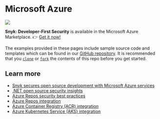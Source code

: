 # Microsoft Azure

![](https://github.com/snyk/user-docs/tree/695c746d1b207ffdf923b84e4590d31b29e2cc73/docs/.gitbook/assets/microsoft-blog.png)

**Snyk: Developer-First Security** is available in the Microsoft Azure Marketplace. 👉 [Get it now!](https://azuremarketplace.microsoft.com/en-us/marketplace/apps/snyk.snyk-developer-first-security?tab=Overview)

The examples provided in these pages include sample source code and templates which can be found in our [GitHub repository](https://github.com/snyk-partners/snyk-azure-resources). It is recommended that you [`clone`](https://github.com/snyk-partners/snyk-azure-resources.git) or [`fork`](https://github.com/snyk-partners/snyk-azure-resources/fork) the contents of this repo before you get started.

## Learn more

* [Snyk secures open source development with Microsoft Azure services](https://snyk.io/snyk-secures-open-source-development-with-microsoft-azure-services/)
* [.NET open source security insights](https://snyk.io/blog/net-open-source-security-insights/)
* [Azure Repos security best practices](https://snyk.io/wp-content/uploads/Cheat-Sheet-8-Azure-Repos-Tips.pdf)
* [Azure Repos integration](https://support.snyk.io/hc/en-us/articles/360004002198-Azure-Repos-how-it-works)
* [Azure Container Registry \(ACR\) integration](https://support.snyk.io/hc/en-us/articles/360003946957-Container-security-with-ACR-integrate-and-test)
* [Azure Kubernetes Service \(AKS\) integration](https://support.snyk.io/hc/en-us/articles/360003916138-Kubernetes-integration-overview)

